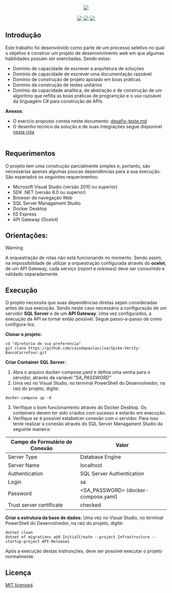 <p align="center">    
  <img src="https://github.com/caiodepaulasilva/Spike-Verity-BancoCarrefour/assets/36136627/1d20b966-01c2-49c8-9b1c-f3ebfe59d6c1"/>  
  <br><br>
  <img src="https://img.shields.io/badge/status-work%20in%20progress-red?style=for-the-badge"/>  
  <img src="https://img.shields.io/badge/.NET-5C2D91?style=for-the-badge&logo=.net&logoColor=white"/>  
  <img src="https://img.shields.io/badge/c%23-%23239120.svg?style=for-the-badge&logo=c-sharp&logoColor=white"/>    
</p>

## Introdução

Este trabalho foi desenvolvido como parte de um processo seletivo no qual o objetivo é construir um projeto de desenvolvimento web em que algumas habilidades possam ser exercitadas. Sendo estas:
- Domínio de capacidade de escrever a arquitetura de soluções
- Domínio de capacidade de escrever uma documentação razoável
- Domínio de construção de projeto apoiado em boas práticas
- Domínio da construção de testes unitários
- Domínio da capacidade analitica, de abstração e de construção de um algoritmo que reflita as boas práticas de programção e o uso razoável da linguagém C# para construção de APIs.

**Anexos**:
- O exerício proposto consta neste documento: [desafio-teste.md](https://github.com/caiodepaulasilva/Spike-Verity-BancoCarrefour/files/15140171/desafio-teste.md)
- O desenho tecnico da solução e de suas integrações segue disponível [nesta rota](https://github.com/caiodepaulasilva/Spike-Verity-BancoCarrefour/blob/main/Diagrama-Verity-BancoCarrefour.drawio.png)
<br><br>

## Requerimentos


 O projeto tem uma construção parcialmente simples e, portanto, são necessárias apenas algumas poucas dependências para a sua execução. São esperados os seguintes requerimentos:

- Microsoft Visual Studio (versão 2010 ou superior)
- SDK .NET (versão 8.0 ou superior)
- Browser de navegação Web
- SQL Server Managament Studio
- Docker Desktop
- IIS Express
- API Gateway (Ocelot)

## Orientações:
> [!WARNING]  
> A orquestração de rotas não está funcionando no momento. Sendo assim, na impossibilidade de utilizar a orquestração configurada através do **ocelot**, de um API Gateway, cada serviço (*report* e *releases*) deve ser consumido e validado separadamente.

## Execução
O projeto necessita que suas dependências diretas sejam consideradas antes de sua execução. Sendo neste caso necessário a configuração de um servidor **SQL Server** e de um **API Gateway**.  Uma vez configurados, a execução da API se tornar então possível. Segue passo-a-passo de como configura-los:

**Clonar o projeto:**
```
cd "diretorio de sua preferencia"
git clone https://github.com/caiodepaulasilva/Spike-Verity-BancoCarrefour.git
```
**Criar Container SQL Server:**
1. Abra o arquivo docker-compose.yaml e defina uma senha para o servidor, através da variável *"SA_PASSWORD"*
2. Uma vez no Visual Studio, no terminal PowerShell do Desenvolvedor, na raiz do projeto, digite:
```
docker-compose up -d
```
3. Verifique o bom funcionamento através do Docker Desktop. Os containers devem ter sido criados com sucesso e estarão em execução.
4. Verifique se é possível estabelcer conexão com o servidor. Para isso tente realizar a conexão através do SQL Server Managament Studio da seguinte maneira:

| Campo do Formulário de Conexão | Valor                               |
| ------------------------------ | ----------------------------------- |
| Server Type                    | Database Engine                     |
| Server Name                    | localhost                           |
| Authentication                 | SQL Server Authentication           |
| Login                          | sa                                  |
| Password                       | <SA_PASSWORD> (docker-compose.yaml) |
| Trust server certificate       | checked                             |

**Criar a estrutura da base de dados:**
Uma vez no Visual Studio, no terminal PowerShell do Desenvolvedor, na raiz do projeto, digite:
```
dotnet clean
dotnet ef migrations add InitialCreate --project Infrastructure --startup-project API-Releases
```
Após a execução destas instrunções, deve ser possível executar o projeto normalmente.


## Licença

[MIT licensed](./LICENSE).
